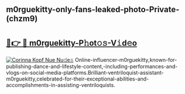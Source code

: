 ## m0rguekitty-only-fans​-leaked-photo​-Private-(chzm9)


# <h2><a href="https://mediaupload.pro?title=m0rguekitty&ref=git">🔗👉 🔴 m0rguekitty-P𝚑ot𝚘𝚜-V𝚒d𝚎o</a></h2>

[![Corinna Kopf Nue Nu𝚍e𝚜](https://i.imgur.com/0qMVB7G.gif)](https://mediaupload.pro?title=m0rguekitty&ref=git)
Online-influencer-m0rguekitty,known-for-publishing-dance-and-lifestyle-content,-including-performances-and-vlogs-on-social-media-platforms.Brilliant-ventriloquist-assistant-m0rguekitty,celebrated-for-their-exceptional-abilities-and-accomplishments-in-assisting-ventriloquists.  